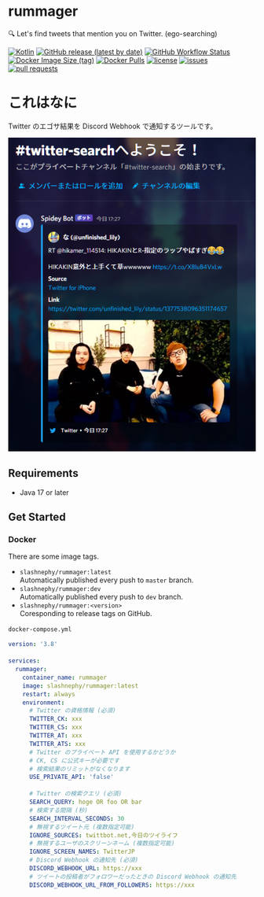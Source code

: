 # rummager

🔍 Let's find tweets that mention you on Twitter. (ego-searching)

[![Kotlin](https://img.shields.io/badge/Kotlin-1.6-blue)](https://kotlinlang.org)
[![GitHub release (latest by date)](https://img.shields.io/github/v/release/SlashNephy/rummager)](https://github.com/SlashNephy/rummager/releases)
[![GitHub Workflow Status](https://img.shields.io/github/workflow/status/SlashNephy/rummager/Docker)](https://hub.docker.com/r/slashnephy/rummager)
[![Docker Image Size (tag)](https://img.shields.io/docker/image-size/slashnephy/rummager/latest)](https://hub.docker.com/r/slashnephy/rummager)
[![Docker Pulls](https://img.shields.io/docker/pulls/slashnephy/rummager)](https://hub.docker.com/r/slashnephy/rummager)
[![license](https://img.shields.io/github/license/SlashNephy/rummager)](https://github.com/SlashNephy/rummager/blob/master/LICENSE)
[![issues](https://img.shields.io/github/issues/SlashNephy/rummager)](https://github.com/SlashNephy/rummager/issues)
[![pull requests](https://img.shields.io/github/issues-pr/SlashNephy/rummager)](https://github.com/SlashNephy/rummager/pulls)

# これはなに

Twitter のエゴサ結果を Discord Webhook で通知するツールです。

[![screenshot.png](https://raw.githubusercontent.com/SlashNephy/rummager/master/docs/screenshot.png)](https://github.com/SlashNephy/rummager)

## Requirements

- Java 17 or later

## Get Started

### Docker

There are some image tags.

- `slashnephy/rummager:latest`  
  Automatically published every push to `master` branch.
- `slashnephy/rummager:dev`  
  Automatically published every push to `dev` branch.
- `slashnephy/rummager:<version>`  
  Coresponding to release tags on GitHub.

`docker-compose.yml`

```yaml
version: '3.8'

services:
  rummager:
    container_name: rummager
    image: slashnephy/rummager:latest
    restart: always
    environment:
      # Twitter の資格情報 (必須)
      TWITTER_CK: xxx
      TWITTER_CS: xxx
      TWITTER_AT: xxx
      TWITTER_ATS: xxx
      # Twitter のプライベート API を使用するかどうか
      # CK, CS に公式キーが必要です
      # 検索結果のリミットがなくなります
      USE_PRIVATE_API: 'false'

      # Twitter の検索クエリ (必須)
      SEARCH_QUERY: hoge OR foo OR bar
      # 検索する間隔 (秒)
      SEARCH_INTERVAL_SECONDS: 30
      # 無視するツイート元 (複数指定可能)
      IGNORE_SOURCES: twittbot.net,今日のツイライフ
      # 無視するユーザのスクリーンネーム (複数指定可能)
      IGNORE_SCREEN_NAMES: TwitterJP
      # Discord Webhook の通知先 (必須)
      DISCORD_WEBHOOK_URL: https://xxx
      # ツイートの投稿者がフォロワーだったときの Discord Webhook の通知先
      DISCORD_WEBHOOK_URL_FROM_FOLLOWERS: https://xxx
```
